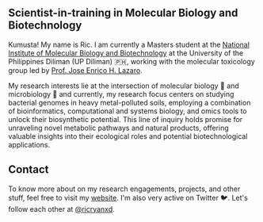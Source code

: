 Scientist-in-training in Molecular Biology and Biotechnology
---
Kumusta! My name is Ric. I am currently a Masters student at the [National Institute of Molecular Biology and Biotechnology](https://nimbb.upd.edu.ph/) at the University of the Philippines Diliman (UP Diliman) 🇵🇭, working with the molecular toxicology group led by [Prof. Jose Enrico H. Lazaro](https://nimbb.upd.edu.ph/faculty/jhlazaro/).

My research interests lie at the intersection of molecular biology 🧬 and microbiology 🦠 and currently, my research focus centers on studying bacterial genomes in heavy metal-polluted soils, employing a combination of bioinformatics, computational and systems biology, and omics tools to unlock their biosynthetic potential. This line of inquiry holds promise for unraveling novel metabolic pathways and natural products, offering valuable insights into their ecological roles and potential biotechnological applications.

Contact
----
To know more about on my research engagements, projects, and other stuff, feel free to visit my [website](https://rhregalado.github.io/).
I'm also very active on Twitter 🐦. Let's follow each other at [@ricryanxd](https://twitter.com/ricryanxd).
